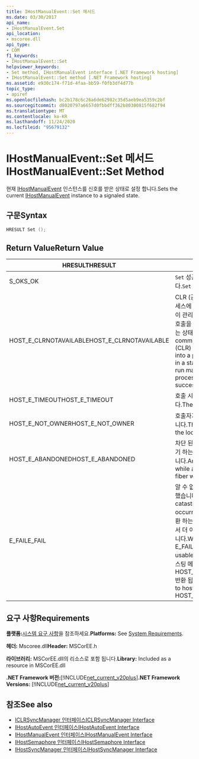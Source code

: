 ```yaml
---
title: IHostManualEvent::Set 메서드
ms.date: 03/30/2017
api_name:
- IHostManualEvent.Set
api_location:
- mscoree.dll
api_type:
- COM
f1_keywords:
- IHostManualEvent::Set
helpviewer_keywords:
- Set method, IHostManualEvent interface [.NET Framework hosting]
- IHostManualEvent::Set method [.NET Framework hosting]
ms.assetid: e930c174-f71d-4faa-bb59-f0fb3df4d77b
topic_type:
- apiref
ms.openlocfilehash: bc2b178c6c26a6de62982c35d5aeb9ea5359c2bf
ms.sourcegitcommit: d8020797a6657d0fbbdff362b80300815f682f94
ms.translationtype: MT
ms.contentlocale: ko-KR
ms.lasthandoff: 11/24/2020
ms.locfileid: "95679132"
---
```

# <a name="ihostmanualeventset-method"></a><span data-ttu-id="f9803-102">IHostManualEvent::Set 메서드</span><span class="sxs-lookup"><span data-stu-id="f9803-102">IHostManualEvent::Set Method</span></span>

<span data-ttu-id="f9803-103">현재 [IHostManualEvent](ihostmanualevent-interface.md) 인스턴스를 신호를 받은 상태로 설정 합니다.</span><span class="sxs-lookup"><span data-stu-id="f9803-103">Sets the current [IHostManualEvent](ihostmanualevent-interface.md) instance to a signaled state.</span></span>  
  
## <a name="syntax"></a><span data-ttu-id="f9803-104">구문</span><span class="sxs-lookup"><span data-stu-id="f9803-104">Syntax</span></span>  
  
```cpp  
HRESULT Set ();  
```  
  
## <a name="return-value"></a><span data-ttu-id="f9803-105">Return Value</span><span class="sxs-lookup"><span data-stu-id="f9803-105">Return Value</span></span>  
  
|<span data-ttu-id="f9803-106">HRESULT</span><span class="sxs-lookup"><span data-stu-id="f9803-106">HRESULT</span></span>|<span data-ttu-id="f9803-107">설명</span><span class="sxs-lookup"><span data-stu-id="f9803-107">Description</span></span>|  
|-------------|-----------------|  
|<span data-ttu-id="f9803-108">S_OK</span><span class="sxs-lookup"><span data-stu-id="f9803-108">S_OK</span></span>|<span data-ttu-id="f9803-109">`Set` 성공적으로 반환 되었습니다.</span><span class="sxs-lookup"><span data-stu-id="f9803-109">`Set` returned successfully.</span></span>|  
|<span data-ttu-id="f9803-110">HOST_E_CLRNOTAVAILABLE</span><span class="sxs-lookup"><span data-stu-id="f9803-110">HOST_E_CLRNOTAVAILABLE</span></span>|<span data-ttu-id="f9803-111">CLR (공용 언어 런타임)이 프로세스에 로드 되지 않았거나 CLR이 관리 코드를 실행할 수 없거나 호출을 성공적으로 처리할 수 없는 상태에 있습니다.</span><span class="sxs-lookup"><span data-stu-id="f9803-111">The common language runtime (CLR) has not been loaded into a process, or the CLR is in a state in which it cannot run managed code or process the call successfully.</span></span>|  
|<span data-ttu-id="f9803-112">HOST_E_TIMEOUT</span><span class="sxs-lookup"><span data-stu-id="f9803-112">HOST_E_TIMEOUT</span></span>|<span data-ttu-id="f9803-113">호출 시간이 초과 되었습니다.</span><span class="sxs-lookup"><span data-stu-id="f9803-113">The call timed out.</span></span>|  
|<span data-ttu-id="f9803-114">HOST_E_NOT_OWNER</span><span class="sxs-lookup"><span data-stu-id="f9803-114">HOST_E_NOT_OWNER</span></span>|<span data-ttu-id="f9803-115">호출자가 잠금을 소유 하지 않습니다.</span><span class="sxs-lookup"><span data-stu-id="f9803-115">The caller does not own the lock.</span></span>|  
|<span data-ttu-id="f9803-116">HOST_E_ABANDONED</span><span class="sxs-lookup"><span data-stu-id="f9803-116">HOST_E_ABANDONED</span></span>|<span data-ttu-id="f9803-117">차단 된 스레드나 파이버에서 대기 하는 동안 이벤트를 취소 했습니다.</span><span class="sxs-lookup"><span data-stu-id="f9803-117">An event was canceled while a blocked thread or fiber was waiting on it.</span></span>|  
|<span data-ttu-id="f9803-118">E_FAIL</span><span class="sxs-lookup"><span data-stu-id="f9803-118">E_FAIL</span></span>|<span data-ttu-id="f9803-119">알 수 없는 치명적인 오류가 발생 했습니다.</span><span class="sxs-lookup"><span data-stu-id="f9803-119">An unknown catastrophic failure occurred.</span></span> <span data-ttu-id="f9803-120">메서드가 E_FAIL 반환 하는 경우 해당 프로세스 내에서 더 이상 CLR을 사용할 수 없습니다.</span><span class="sxs-lookup"><span data-stu-id="f9803-120">When a method returns E_FAIL, the CLR is no longer usable within the process.</span></span> <span data-ttu-id="f9803-121">호스팅 메서드를 이후에 호출 하면 HOST_E_CLRNOTAVAILABLE 반환 됩니다.</span><span class="sxs-lookup"><span data-stu-id="f9803-121">Subsequent calls to hosting methods return HOST_E_CLRNOTAVAILABLE.</span></span>|  
  
## <a name="requirements"></a><span data-ttu-id="f9803-122">요구 사항</span><span class="sxs-lookup"><span data-stu-id="f9803-122">Requirements</span></span>  

 <span data-ttu-id="f9803-123">**플랫폼:**[시스템 요구 사항](../../get-started/system-requirements.md)을 참조하세요.</span><span class="sxs-lookup"><span data-stu-id="f9803-123">**Platforms:** See [System Requirements](../../get-started/system-requirements.md).</span></span>  
  
 <span data-ttu-id="f9803-124">**헤더:** Mscoree.dll</span><span class="sxs-lookup"><span data-stu-id="f9803-124">**Header:** MSCorEE.h</span></span>  
  
 <span data-ttu-id="f9803-125">**라이브러리:** MSCorEE.dll의 리소스로 포함 됩니다.</span><span class="sxs-lookup"><span data-stu-id="f9803-125">**Library:** Included as a resource in MSCorEE.dll</span></span>  
  
 <span data-ttu-id="f9803-126">**.NET Framework 버전:**[!INCLUDE[net_current_v20plus](../../../../includes/net-current-v20plus-md.md)]</span><span class="sxs-lookup"><span data-stu-id="f9803-126">**.NET Framework Versions:** [!INCLUDE[net_current_v20plus](../../../../includes/net-current-v20plus-md.md)]</span></span>  
  
## <a name="see-also"></a><span data-ttu-id="f9803-127">참조</span><span class="sxs-lookup"><span data-stu-id="f9803-127">See also</span></span>

- [<span data-ttu-id="f9803-128">ICLRSyncManager 인터페이스</span><span class="sxs-lookup"><span data-stu-id="f9803-128">ICLRSyncManager Interface</span></span>](iclrsyncmanager-interface.md)
- [<span data-ttu-id="f9803-129">IHostAutoEvent 인터페이스</span><span class="sxs-lookup"><span data-stu-id="f9803-129">IHostAutoEvent Interface</span></span>](ihostautoevent-interface.md)
- [<span data-ttu-id="f9803-130">IHostManualEvent 인터페이스</span><span class="sxs-lookup"><span data-stu-id="f9803-130">IHostManualEvent Interface</span></span>](ihostmanualevent-interface.md)
- [<span data-ttu-id="f9803-131">IHostSemaphore 인터페이스</span><span class="sxs-lookup"><span data-stu-id="f9803-131">IHostSemaphore Interface</span></span>](ihostsemaphore-interface.md)
- [<span data-ttu-id="f9803-132">IHostSyncManager 인터페이스</span><span class="sxs-lookup"><span data-stu-id="f9803-132">IHostSyncManager Interface</span></span>](ihostsyncmanager-interface.md)
